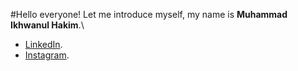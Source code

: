#Hello everyone!
Let me introduce myself, my name is **Muhammad Ikhwanul Hakim**.\

* [LinkedIn](www.linkedin.com/in/iwanhkim).
* [Instagram](https://www.instagram.com/iwanhkim/).
